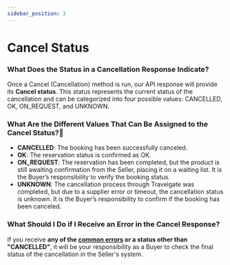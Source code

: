 ```yaml
---
sidebar_position: 3
---
```


# Cancel Status

### What Does the Status in a Cancellation Response Indicate?
Once a Cancel (Cancellation) method is run, our API response will provide its **Cancel status**. This status represents the current status of the cancellation and can be categorized into four possible values: CANCELLED, OK, ON_REQUEST, and UNKNOWN.

### What Are the Different Values That Can Be Assigned to the Cancel Status?🔎
- **CANCELLED**: The booking has been successfully canceled.
- **OK**: The reservation status is confirmed as OK.
- **ON_REQUEST**: The reservation has been completed, but the product is still awaiting confirmation from the Seller, placing it on a waiting list. It is the Buyer’s responsibility to verify the booking status.
- **UNKNOWN**: The cancellation process through Travelgate was completed, but due to a supplier error or timeout, the cancellation status is unknown. It is the Buyer’s responsibility to confirm if the booking has been canceled.

### What Should I Do if I Receive an Error in the Cancel Response?
If you receive **any of the [common errors](/kb/connectivity-products/for-buyers/errors-and-warnings/overview) or a status other than "CANCELLED"**, it will be your responsibility as a Buyer to check the final status of the cancellation in the Seller's system.


